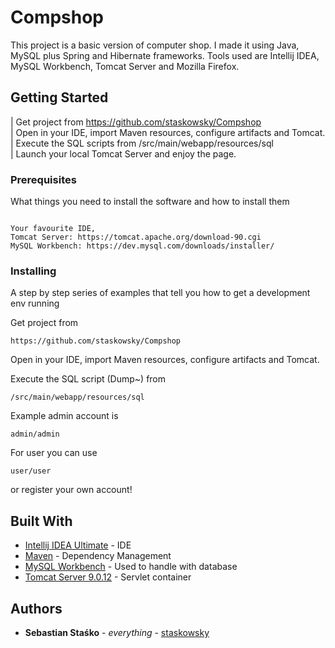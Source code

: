 # Compshop

This project is a basic version of computer shop. 
I made it using Java, MySQL plus Spring and Hibernate frameworks. 
Tools used are Intellij IDEA, MySQL Workbench, Tomcat Server and Mozilla Firefox.

## Getting Started

| Get project from https://github.com/staskowsky/Compshop<br>
| Open in your IDE, import Maven resources, configure artifacts and Tomcat.<br>
| Execute the SQL scripts from /src/main/webapp/resources/sql<br>
| Launch your local Tomcat Server and enjoy the page.<br>

### Prerequisites

What things you need to install the software and how to install them

```

Your favourite IDE,
Tomcat Server: https://tomcat.apache.org/download-90.cgi
MySQL Workbench: https://dev.mysql.com/downloads/installer/

```

### Installing

A step by step series of examples that tell you how to get a development env running

Get project from
```
https://github.com/staskowsky/Compshop
```

Open in your IDE, import Maven resources, configure artifacts and Tomcat.

 Execute the SQL script (Dump~) from
```
/src/main/webapp/resources/sql
```

Example admin account is 

```
admin/admin
```

For user you can use 

```
user/user
```

or register your own account!

## Built With

* [Intellij IDEA Ultimate](https://www.jetbrains.com/idea/download/) - IDE
* [Maven](https://maven.apache.org/) - Dependency Management
* [MySQL Workbench](https://dev.mysql.com/downloads/installer/) - Used to handle with database
* [Tomcat Server 9.0.12](https://rometools.github.io/rome/) - Servlet container

## Authors

* **Sebastian Staśko** - *everything* - [staskowsky](https://github.com/staskowsky)

